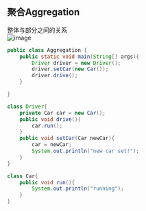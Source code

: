 ## 聚合Aggregation
整体与部分之间的关系  
![image](https://user-images.githubusercontent.com/41529680/147849814-d909d69a-2b32-4636-a6f2-9d720c31a300.png)
  
```java
public class Aggregation {
    public static void main(String[] args){
        Driver driver = new Driver();
        driver.setCar(new Car());
        driver.drive();
    }

}

class Driver{
    private Car car = new Car();
    public void drive(){
        car.run();
    }
    public void setCar(Car newCar){
        car = newCar;
        System.out.println("new car set!");
    }
}

class Car{
    public void run(){
        System.out.println("running");
    }
}

```
